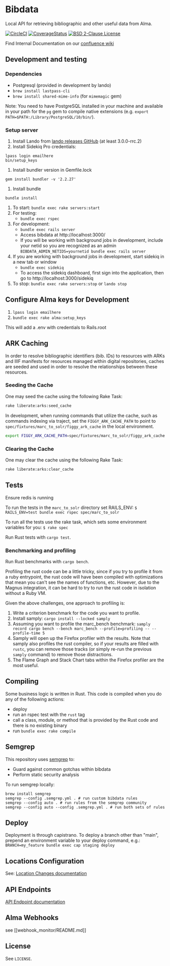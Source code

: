 # Bibdata

Local API for retrieving bibliographic and other useful data from Alma.

[![CircleCI](https://circleci.com/gh/pulibrary/bibdata.svg?style=svg)](https://circleci.com/gh/pulibrary/bibdata)
[![CoverageStatus](https://coveralls.io/repos/github/pulibrary/bibdata/badge.svg?branch=main)](https://coveralls.io/github/pulibrary/bibdata?branch=main)
[![BSD 2-Clause License](https://img.shields.io/badge/license-BSD-blue.svg?style=plastic)](./LICENSE)

Find Internal Documentation on our [confluence
wiki](https://pul-confluence.atlassian.net/wiki/spaces/ALMA/overview)

## Development and testing

### Dependencies
  * Postgresql (provided in development by lando)
  * `brew install lastpass-cli`
  * `brew install shared-mime-info` (for `mimemagic` gem)

Note: You need to have PostgreSQL installed in your machine and available in your path for the `pg` gem to compile native extensions (e.g. `export PATH=$PATH:/Library/PostgreSQL/10/bin/`).

### Setup server
1. Install Lando from [lando releases GitHub](https://github.com/lando/lando/releases) (at least 3.0.0-rrc.2)
1. Install Sidekiq Pro credentials:
```
lpass login emailhere
bin/setup_keys
```
1. Install bundler version in Gemfile.lock
```
gem install bundler -v '2.2.27'
```
1. Install bundle
```
bundle install
```
1. To start: `bundle exec rake servers:start`
1. For testing:
   - `bundle exec rspec`
1. For development:
   - `bundle exec rails server`
   - Access bibdata at http://localhost:3000/
   - If you will be working with background jobs in development, include your netid so you are recognized as an admin `BIBDATA_ADMIN_NETIDS=yournetid bundle exec rails server`
1. If you are working with background jobs in development, start sidekiq in a new tab or window
   - `bundle exec sidekiq`
   - To access the sidekiq dashboard, first sign into the application, then go to http://localhost:3000/sidekiq
1. To stop: `bundle exec rake servers:stop` or `lando stop`

## Configure Alma keys for Development

1. `lpass login emailhere`
1. `bundle exec rake alma:setup_keys`

This will add a .env with credentials to Rails.root

## ARK Caching

In order to resolve bibliographic identifiers (bib. IDs) to resources with ARKs and IIIF manifests for resources managed within digital repositories, caches are seeded and used in order to resolve the relationships between these resources.

### Seeding the Cache

One may seed the cache using the following Rake Task:
```bash
rake liberate:arks:seed_cache
```

In development, when running commands that utilize the cache, such as commands indexing via traject, set the `FIGGY_ARK_CACHE_PATH` to point to `spec/fixtures/marc_to_solr/figgy_ark_cache` in the local environment.
```bash
export FIGGY_ARK_CACHE_PATH=spec/fixtures/marc_to_solr/figgy_ark_cache
```

### Clearing the Cache

One may clear the cache using the following Rake Task:
```bash
rake liberate:arks:clear_cache
```


## Tests

Ensure redis is running

To run the tests in the `marc_to_solr` directory set RAILS_ENV:
`$ RAILS_ENV=test bundle exec rspec spec/marc_to_solr`

To run all the tests use the rake task, which sets some environment variables for you:
`$ rake spec`

Run Rust tests with `cargo test`.

### Benchmarking and profiling

Run Rust benchmarks with `cargo bench`.

Profiling the rust code can be a little tricky, since if you try to profile it from a
ruby entrypoint, the rust code will have been compiled with optimizations that
mean you can't see the names of functions, etc.  However, due to the Magnus integration,
it can be hard to try to run the rust code in isolation without a Ruby VM.

Given the above challenges, one approach to profiling is:
1. Write a criterion benchmark for the code you want to profile.
2. Install samply: `cargo install --locked samply`
3. Assuming you want to profile the marc_bench benchmark: `samply record cargo bench --bench marc_bench --profile=profiling -- --profile-time 5`
4. Samply will open up the Firefox profiler with the results.  Note that samply also profiles the rust compiler, so if your results are filled with `rustc`, you can remove those tracks (or simply re-run the previous `samply` command) to remove those distractions.
5. The Flame Graph and Stack Chart tabs within the Firefox profiler are the most useful.

## Compiling

Some business logic is written in Rust.  This code is compiled when you
do any of the following actions:
* deploy
* run an rspec test with the `rust` tag
* call a class, module, or method that is provided by the Rust code and there is no
  existing binary
* run `bundle exec rake compile`

## Semgrep

This repository uses [semgrep](https://semgrep.dev/) to:

* Guard against common gotchas within bibdata
* Perform static security analysis

To run semgrep locally:

```
brew install semgrep
semgrep --config .semgrep.yml . # run custom bibdata rules
semgrep --config auto . # run rules from the semgrep community
semgrep --config auto --config .semgrep.yml . # run both sets of rules
```

## Deploy
Deployment is through capistrano. To deploy a branch other than "main", prepend an environment variable to your deploy command, e.g.:
`BRANCH=my_feature bundle exec cap staging deploy`

## Locations Configuration

See: [Location Changes documentation](https://github.com/pulibrary/bibdata/blob/main/docs/location_changes.md)

## API Endpoints
[API Endpoint documentation](docs/api_endpoints.md)

## Alma Webhooks
see [[webhook_monitor/README.md]]

## License

See `LICENSE`.
